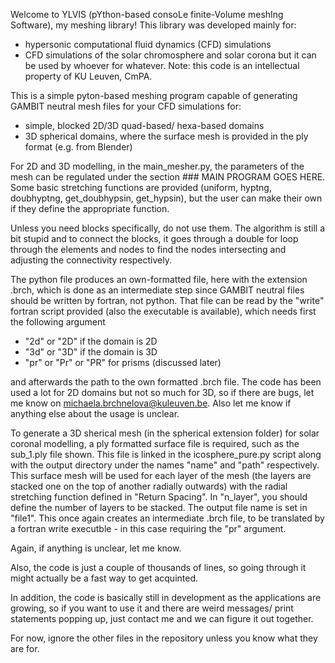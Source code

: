 Welcome to YLVIS (pYthon-based consoLe finite-Volume meshIng Software), my meshing library! This library was developed mainly for:
- hypersonic computational fluid dynamics (CFD) simulations
- CFD simulations of the solar chromosphere and solar corona
but it can be used by whoever for whatever. 
Note: this code is an intellectual property of KU Leuven, CmPA. 


This is a simple pyton-based meshing program capable of generating GAMBIT neutral mesh files for your CFD simulations for:
- simple, blocked 2D/3D quad-based/ hexa-based domains
- 3D spherical domains, where the surface mesh is provided in the ply format (e.g. from Blender)


For 2D and 3D modelling, in the main_mesher.py, the parameters of the mesh can be regulated under the section ### MAIN PROGRAM GOES HERE. Some basic stretching 
functions are provided (uniform, hyptng, doubhyptng, get_doubhypsin, get_hypsin), but the user can make their own if they define the appropriate function. 

Unless you need blocks specifically, do not use them. The algorithm is still a bit stupid and to connect the blocks, it goes through a double for loop through the
elements and nodes to find the nodes intersecting and adjusting the connectivity respectively.

The python file produces an own-formatted file, here with the extension .brch, which is done as an intermediate step since GAMBIT neutral files should be written 
by fortran, not python. That file can be read by the "write" fortran script provided (also the executable is available), which needs first the following argument
- "2d" or "2D" if the domain is 2D
- "3d" or "3D" if the domain is 3D
- "pr" or "Pr" or "PR" for prisms (discussed later)

and afterwards the path to the own formatted .brch file. The code has been used a lot for 2D domains but not so much for 3D, so if there are bugs, let me know on
michaela.brchnelova@kuleuven.be. Also let me know if anything else about the usage is unclear. 


To generate a 3D sherical mesh (in the spherical extension folder) for solar coronal modelling, a ply formatted surface file is required, such as the sub_1.ply file
shown. This file is linked in the icosphere_pure.py script along with the output directory under the names "name" and "path" respectively. This surface mesh will
be used for each layer of the mesh (the layers are stacked one on the top of another radially outwards) with the radial stretching function defined in "Return
Spacing". In "n_layer", you should define the number of layers to be stacked. The output file name is set in "file1". This once again creates an intermediate .brch
file, to be translated by a fortran write executble - in this case requiring the "pr" argument.

Again, if anything is unclear, let me know.

Also, the code is just a couple of thousands of lines, so going through it might actually be a fast way to get acquinted.

In addition, the code is basically still in development as the applications are growing, so if you want to use it and there are weird messages/ print statements 
popping up, just contact me and we can figure it out together. 

For now, ignore the other files in the repository unless you know what they are for.
